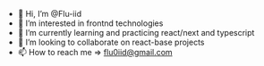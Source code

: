 - 👋 Hi, I’m @Flu-iid
- 👀 I’m interested in frontnd technologies
- 🌱 I’m currently learning and practicing react/next and typescript
- 💞️ I’m looking to collaborate on react-base projects
- 📫 How to reach me => flu0iid@gmail.com

<!---
Flu-iid/Flu-iid is a ✨ special ✨ repository because its `README.md` (this file) appears on your GitHub profile.
You can click the Preview link to take a look at your changes.
--->
